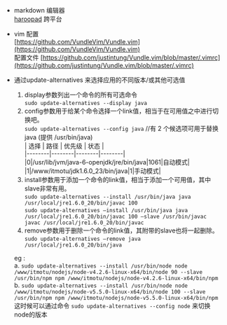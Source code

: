 - markdown 编辑器  
[haroopad](http://pad.haroopress.com/) 跨平台
- vim 配置  
[https://github.com/VundleVim/Vundle.vim](https://github.com/VundleVim/Vundle.vim)  
配置文件
[https://github.com/justintung/Vundle.vim/blob/master/.vimrc](https://github.com/justintung/Vundle.vim/blob/master/.vimrc)  
- 通过update-alternatives 来选择应用的不同版本/或其他可选值  
    1. display参数列出一个命令的所有可选命令  
        `sudo update-alternatives --display java`
    2. config参数用于给某个命令选择一个link值，相当于在可用值之中进行切换吧。  
        `sudo update-alternatives --config java`  //有 2 个候选项可用于替换 java (提供 /usr/bin/java)  
        | 选择 	| 路径 	| 优先级 	| 状态 	|  
        |--------|--------|--------|--------|  
        |0|/usr/lib/jvm/java-6-openjdk/jre/bin/java|1061|自动模式|  
        |1|/www/itmotu/jdk1.6.0_23/bin/java|1|手动模式|
    3. install参数用于添加一个命令的link值，相当于添加一个可用值，其中slave非常有用。  
        `sudo update-alternatives --install /usr/bin/java java /usr/local/jre1.6.0_20/bin/javac 100`  
        `sudo update-alternatives –install /usr/bin/java java /usr/local/jre1.6.0_20/bin/javac 100 –slave /usr/bin/javac javac /usr/local/jre1.6.0_20/bin/javac`  
    4. remove参数用于删除一个命令的link值，其附带的slave也将一起删除。  
        `sudo update-alternatives –remove java /usr/local/jre1.6.0_20/bin/java` 
        
    eg :  
     a.  `sudo update-alternatives --install /usr/bin/node node /www/itmotu/nodejs/node-v4.2.6-linux-x64/bin/node 90 --slave /usr/bin/npm npm /www/itmotu/nodejs/node-v4.2.6-linux-x64/bin/npm`  
     b.  `sudo update-alternatives --install /usr/bin/node node /www/itmotu/nodejs/node-v5.5.0-linux-x64/bin/node 100 --slave /usr/bin/npm npm /www/itmotu/nodejs/node-v5.5.0-linux-x64/bin/npm`  
    这时候可以通过命令 `sudo update-alternatives --config node` 来切换node的版本  
